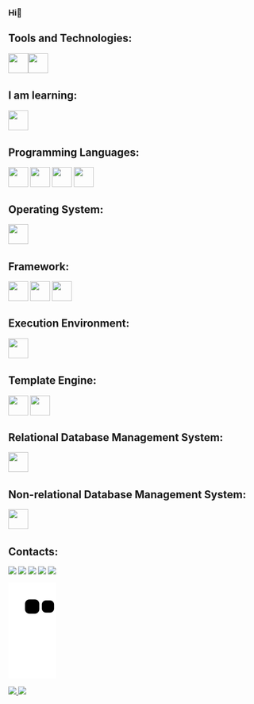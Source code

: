 ### Hi👋

<!--
**PACFWL/PACFWL** is a ✨ _special_ ✨ repository because its `README.md` (this file) appears on your GitHub profile.

Here are some ideas to get you started:

- 🔭 I’m currently working on ...
- 🌱 I’m currently learning ...
- 👯 I’m looking to collaborate on ...
- 🤔 I’m looking for help with ...
- 💬 Ask me about ...
- 📫 How to reach me: ...
- 😄 Pronouns: ...
- ⚡ Fun fact: ...
-->

## Tools and Technologies:

<img loading="lazy" src="https://cdn.jsdelivr.net/gh/devicons/devicon/icons/git/git-original.svg" width="40" height="40"/><img loading="lazy" src="https://www.svgrepo.com/show/452211/github.svg" width="40" height="40"/>

## I am learning:
<img loading="lazy" src="https://www.svgrepo.com/show/448236/linux.svg" width="40" height="40"/>

## Programming Languages:

<img loading="lazy" src="https://www.svgrepo.com/show/353924/java.svg" width="40" height="40"/> <img loading="lazy" src="https://www.svgrepo.com/show/255832/sql.svg" width="40" height="40"/> <img loading="lazy" src="https://www.svgrepo.com/show/353925/javascript.svg" width="40" height="40"/> <img loading="lazy" src="https://www.svgrepo.com/show/452091/python.svg" width="40" height="40"/>

## Operating System:
<img loading="lazy" src="https://www.svgrepo.com/show/382713/windows-applications.svg" width="40" height="40"/> 

## Framework: 
<img loading="lazy" src="https://www.svgrepo.com/show/354380/spring-icon.svg" width="40" height="40"/> <img loading="lazy" src="https://www.svgrepo.com/show/452092/react.svg" width="40" height="40"/> <img loading="lazy" src="https://cdn.iconscout.com/icon/free/png-512/free-express-logo-icon-download-in-svg-png-gif-file-formats--programming-language-logos-pack-icons-1175029.png?f=webp&w=256" width="40" height="40"/>

## Execution Environment:
<img loading="lazy" src="https://www.svgrepo.com/show/452075/node-js.svg" width="40" height="40"/>

## Template Engine:

<img loading="lazy" src="https://www.svgrepo.com/show/373574/ejs.svg" width="40" height="40"/> <img loading="lazy" src="https://www.svgrepo.com/show/353855/handlebars.svg" width="40" height="40"/>
## Relational Database Management System:
<img loading="lazy" src="https://www.svgrepo.com/show/303251/mysql-logo.svg" width="40" height="40"/>

## Non-relational Database Management System:
<img loading="lazy" src="https://www.svgrepo.com/show/373845/mongo.svg" width="40" height="40"/>

## Contacts:

<div>
<a href="https://www.youtube.com/seu-canal-youtube-aqui" target="_blank"><img loading="lazy" src="https://img.shields.io/badge/YouTube-FF0000?style=for-the-badge&logo=youtube&logoColor=white" target="_blank"></a>
<a href="https://instagram.com/seu-usuário-instagram-aqui" target="_blank"><img loading="lazy" src="https://img.shields.io/badge/-Instagram-%23E4405F?style=for-the-badge&logo=instagram&logoColor=white" target="_blank"></a>
<a href="https://www.twitch.tv/seu-usuário-aqui" target="_blank"><img loading="lazy" src="https://img.shields.io/badge/Twitch-9146FF?style=for-the-badge&logo=twitch&logoColor=white" target="_blank"></a>
<a href = "mailto:contato@seu-usuário-aqui"><img loading="lazy" src="https://img.shields.io/badge/Gmail-D14836?style=for-the-badge&logo=gmail&logoColor=white" target="_blank"></a>
<a href="https://www.linkedin.com/in/seu-usuário-linkedln-aqui" target="_blank"><img loading="lazy" src="https://img.shields.io/badge/-LinkedIn-%230077B5?style=for-the-badge&logo=linkedin&logoColor=white" target="_blank"></a>   
</div>

![Snake animation](https://github.com/PACFWL/PACFWL/blob/output/github-contribution-grid-snake.svg)

<div>
<a href="https://github.com/PACFWL">
<img loading="lazy" height="180em" src="https://github-readme-stats.vercel.app/api/top-langs/?username=PACFWL&layout=compact&langs_count=7&theme=dracula"/>
<img loading="lazy" height="180em" src="https://github-readme-stats.vercel.app/api?username=PACFWL&show_icons=true&theme=dracula&include_all_commits=true&count_private=true"/>
</div>
